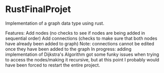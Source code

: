 # RustFinalProjet

Implementation of a graph data type using rust. 

Features:
Add nodes (no checks to see if nodes are being added in sequential order)
Add connections (checks to make sure that both nodes have already been added to graph)
  Note: connections cannot be edited once they have been added to the graph
In progress: adding implementation of Dijkstra's Algorithm
  got some funky issues when trying to access the nodes/making it recursive, but at this point I probably would have been forced to restart the entire project.
